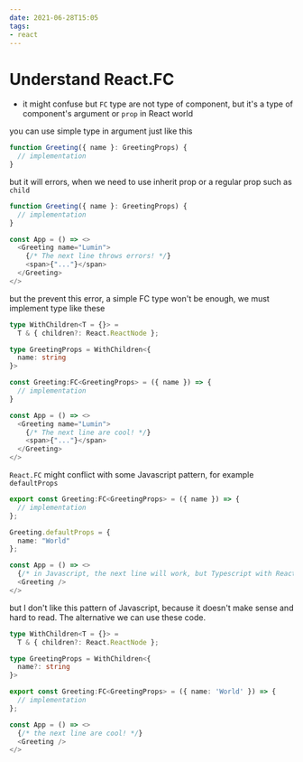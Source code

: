```yaml
---
date: 2021-06-28T15:05
tags:
- react
---
```


# Understand React.FC 

- it might confuse but `FC` type are not type of component, but it's a type of component's argument or `prop` in React world

you can use simple type in argument just like this 

```typescript
function Greeting({ name }: GreetingProps) {
  // implementation
}
```

but it will errors, when we need to use inherit prop or a regular prop such as `child`

```typescript
function Greeting({ name }: GreetingProps) {
  // implementation
}

const App = () => <>
  <Greeting name="Lumin">
    {/* The next line throws errors! */}
    <span>{"..."}</span>
  </Greeting>
</>
```

but the prevent this error, a simple FC type won't be enough, we must implement type like these 

```typescript
type WithChildren<T = {}> = 
  T & { children?: React.ReactNode };

type GreetingProps = WithChildren<{
  name: string
}>

const Greeting:FC<GreetingProps> = ({ name }) => {
  // implementation
}

const App = () => <>
  <Greeting name="Lumin">
    {/* The next line are cool! */}
    <span>{"..."}</span>
  </Greeting>
</>
```

`React.FC` might conflict with some Javascript pattern, for example `defaultProps`

```typescript  
export const Greeting:FC<GreetingProps> = ({ name }) => {
  // implementation
};

Greeting.defaultProps = {
  name: "World"
};

const App = () => <>
  {/* in Javascript, the next line will work, but Typescript with React.FC with throw an errors */}
  <Greeting />
</>
```

but I don't like this pattern of Javascript, because it doesn't make sense and hard to read. The alternative we can use these code.

```typescript
type WithChildren<T = {}> = 
  T & { children?: React.ReactNode };

type GreetingProps = WithChildren<{
  name?: string
}>

export const Greeting:FC<GreetingProps> = ({ name: 'World' }) => {
  // implementation
};

const App = () => <>
  {/* the next line are cool! */}
  <Greeting />
</>
```